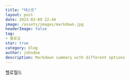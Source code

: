 ```yaml
---
title: "테스트"
layout: post
date: 2023-03-09 22:44
image: /assets/images/markdown.jpg
headerImage: false
tag:
- 블로깅
star: true
category: blog
author: johndoe
description: Markdown summary with different options
---
```



헬로월드